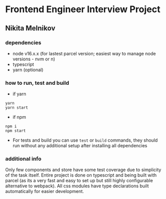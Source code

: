 # Frontend Engineer Interview Project

## Nikita Melnikov

### dependencies
- node v16.x.x (for lastest parcel version; easiest way to manage node versions - nvm or n)
- typescript
- yarn (optional)

### how to run, test and build

- if yarn
```
yarn
yarn start
```

- if npm
```
npm i
npm start
```

- For tests and build you can use ```test``` or ```build``` commands, they should run without any additional setup after installing all dependencies

### additional info

Only few components and store have some test coverage due to simplicity of the task itself. Entire project is done on typescript and being built with parcel (as its a very fast and easy to set up but still highly configurable alternative to webpack). All css modules have type declarations built automatically for easier development.
